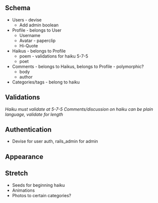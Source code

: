 ## Schema

  * Users - devise
    * Add admin boolean
  * Profile - belongs to User
    * Username
    * Avatar - paperclip
    * Hi-Quote
  * Haikus - belongs to Profile
    * poem - validations for haiku 5-7-5
    * poet
  * Comments - belongs to Haikus, belongs to Profile - polymorphic?
    * body
    * author
  * Categories/tags - belong to haiku

## Validations

  _Haiku must validate at 5-7-5_
  _Comments/discussion on haiku can be plain language, validate for length_

## Authentication

  * Devise for user auth, rails_admin for admin

## Appearance


## Stretch

  * Seeds for beginning haiku
  * Animations
  * Photos to certain categories?
